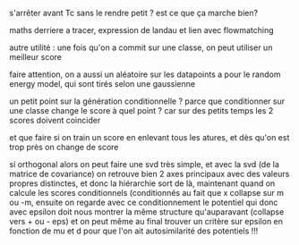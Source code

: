 s'arrêter avant Tc sans le rendre petit ? est ce que ça marche bien?

maths derriere a tracer, expression de landau
et lien avec flowmatching

autre utilité : une fois qu'on a commit sur une classe, on peut utiliser un meilleur score

faire attention, on a aussi un aléatoire sur les datapoints a pour le random energy model, qui sont tirés selon une gaussienne

un petit point sur la génération conditionnelle ? parce que conditionner sur une classe change le score
à quel point ? car sur des petits temps les 2 scores doivent coincider

et que faire si on train un score en enlevant tous les atures, et dès qu'on est trop près on change de score


si orthogonal alors on peut faire une svd très simple, et avec la svd (de la matrice de covariance) on retrouve bien 2 axes principaux avec des valeurs propres distinctes, et donc la hiérarchie sort de là, maintenant quand on calcule les scores conditionnels (conditionnés au fait que x collapse sur m ou -m, ensuite on regarde avec ce conditionnement le potentiel qui donc avec epsilon doit nous montrer la même structure qu'auparavant (collapse vers + ou - eps) et on peut même au final trouver un critère sur epsilon en fonction de mu et d pour que l'on ait autosimilarité des potentiels !!!
